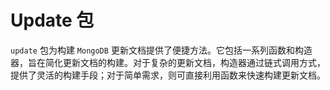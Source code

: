 # Update 包
`update` 包为构建 `MongoDB` 更新文档提供了便捷方法。它包括一系列函数和构造器，旨在简化更新文档的构建。对于复杂的更新文档，构造器通过链式调用方式，提供了灵活的构建手段；对于简单需求，则可直接利用函数来快速构建更新文档。